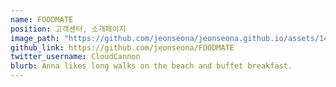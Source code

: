 ```yaml
---
name: FOODMATE
position: 고객센터, 소개페이지
image_path: "https://github.com/jeonseona/jeonseona.github.io/assets/144196557/4e8ca220-32d3-4131-9bf2-64c281cef0c7"
github_link: https://github.com/jeonseona/FOODMATE
twitter_username: CloudCannon
blurb: Anna likes long walks on the beach and buffet breakfast.
---
```

